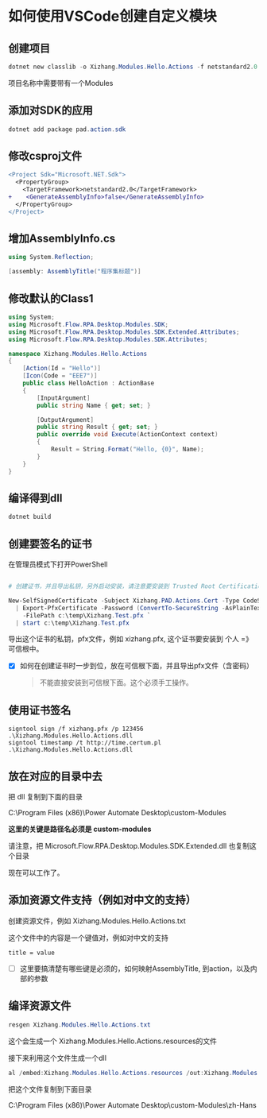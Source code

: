 # 如何使用VSCode创建自定义模块

## 创建项目

```powershell
dotnet new classlib -o Xizhang.Modules.Hello.Actions -f netstandard2.0
```

项目名称中需要带有一个Modules


## 添加对SDK的应用

```powershell
dotnet add package pad.action.sdk
```

## 修改csproj文件

```diff
<Project Sdk="Microsoft.NET.Sdk">
  <PropertyGroup>
    <TargetFramework>netstandard2.0</TargetFramework>
+    <GenerateAssemblyInfo>false</GenerateAssemblyInfo>
  </PropertyGroup>
</Project>

```

## 增加AssemblyInfo.cs

```csharp
using System.Reflection;

[assembly: AssemblyTitle("程序集标题")]
```


## 修改默认的Class1

```csharp
using System;
using Microsoft.Flow.RPA.Desktop.Modules.SDK;
using Microsoft.Flow.RPA.Desktop.Modules.SDK.Extended.Attributes;
using Microsoft.Flow.RPA.Desktop.Modules.SDK.Attributes;

namespace Xizhang.Modules.Hello.Actions
{
    [Action(Id = "Hello")]
    [Icon(Code = "EEE7")]
    public class HelloAction : ActionBase
    {
        [InputArgument]
        public string Name { get; set; }

        [OutputArgument]
        public string Result { get; set; }
        public override void Execute(ActionContext context)
        {
            Result = String.Format("Hello, {0}", Name);
        }
    }
}
```


## 编译得到dll

```powershell
dotnet build
```

## 创建要签名的证书

在管理员模式下打开PowerShell

```powershell

# 创建证书，并且导出私钥，另外启动安装，请注意要安装到 Trusted Root Certifications Authorities 里面

New-SelfSignedCertificate -Subject Xizhang.PAD.Actions.Cert -Type CodeSigningCert `
  | Export-PfxCertificate -Password (ConvertTo-SecureString -AsPlainText -Force "123456") `
    -FilePath c:\temp\Xizhang.Test.pfx `
  | start c:\temp\Xizhang.Test.pfx

```

导出这个证书的私钥，pfx文件，例如 xizhang.pfx, 这个证书要安装到 个人 =》可信根中。

- [x] 如何在创建证书时一步到位，放在可信根下面，并且导出pfx文件（含密码）
  > 不能直接安装到可信根下面。这个必须手工操作。

## 使用证书签名

```
signtool sign /f xizhang.pfx /p 123456 .\Xizhang.Modules.Hello.Actions.dll
signtool timestamp /t http://time.certum.pl .\Xizhang.Modules.Hello.Actions.dll
```

## 放在对应的目录中去

把 dll 复制到下面的目录

C:\Program Files (x86)\Power Automate Desktop\custom-Modules

**这里的关键是路径名必须是 custom-modules**

请注意，把 Microsoft.Flow.RPA.Desktop.Modules.SDK.Extended.dll 也复制这个目录


现在可以工作了。


## 添加资源文件支持（例如对中文的支持）

创建资源文件，例如 Xizhang.Modules.Hello.Actions.txt

这个文件中的内容是一个键值对，例如对中文的支持

```text
title = value
```

- [ ] 这里要搞清楚有哪些键是必须的，如何映射AssemblyTitle, 到action，以及内部的参数

## 编译资源文件

```powershell
resgen Xizhang.Modules.Hello.Actions.txt
```

这个会生成一个 Xizhang.Modules.Hello.Actions.resources的文件

接下来利用这个文件生成一个dll

```powershell
al /embed:Xizhang.Modules.Hello.Actions.resources /out:Xizhang.Modules.Hello.Actions.resources.dll
```

把这个文件复制到下面目录

C:\Program Files (x86)\Power Automate Desktop\custom-Modules\zh-Hans

